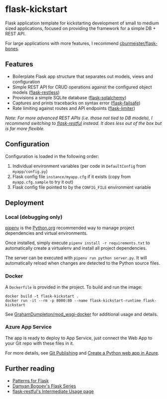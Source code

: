 # flask-kickstart
Flask application template for kickstarting development of small to medium sized applications, focused on providing the framework for a simple DB + REST API.

For large applications with more features, I recommend [cburmeister/flask-bones](https://github.com/cburmeister/flask-bones).

## Features
* Boilerplate Flask app structure that separates out models, views and configuration
* Simple REST API for CRUD operations against the configured object models ([flask-restless](https://flask-restless.readthedocs.io/en/stable/))
* Provisions a simple SQLite database ([flask-sqlalchemy](http://flask-sqlalchemy.pocoo.org/))
* Captures and prints tracebacks on syntax error ([flask-failsafe](https://github.com/mgood/flask-failsafe))
* Rate limiting against routes and API endpoints ([flask-limiter](https://flask-limiter.readthedocs.io/en/stable/))

*Note: For more advanced REST APIs (i.e. those not tied to DB models), I recommend switching to [flask-restful](https://flask-restful.readthedocs.io/en/latest/) instead. It does less out of the box but is far more flexible.*

## Configuration
Configuration is loaded in the following order:
1. Individual environment variables (per code in `DefaultConfig` from `myapp/config.py`)
2. Flask config file `instance/myapp.cfg` if it exists (copy from `myapp.cfg.sample` to try it out)
3. Flask config file pointed to by the `CONFIG_FILE` environment variable

## Deployment
### Local (debugging only)
[pipenv](https://github.com/pypa/pipenv) is the [Python.org](https://packaging.python.org/tutorials/managing-dependencies/#managing-dependencies) recommended way to manage project dependencies and virtual environments.

Once installed, simply execute `pipenv install -r requirements.txt` to automatically create a virtualenv and install all project dependencies.

The server can be executed with `pipenv run python server.py`. It will automatically reload when changes are detected to the Python source files.

### Docker
A `Dockerfile` is provided in the project. To build and run the image:
```
docker build -t flask-kickstart .
docker run -it --rm -p 8000:80 --name flask-kickstart-runtime flask-kickstart
```

See [GrahamDumpleton/mod_wsgi-docker](https://github.com/GrahamDumpleton/mod_wsgi-docker) for additional usage and details.

### Azure App Service
The app is ready to deploy to App Service, just connect the Web App to your Git repo with these files in it.

For more details, see [Git Publishing](https://docs.microsoft.com/en-us/azure/app-service/web-sites-python-configure#git-publishing) and [Create a Python web app in Azure](https://docs.microsoft.com/en-us/azure/app-service/app-service-web-get-started-python).

## Further reading
* [Patterns for Flask](http://flask.pocoo.org/docs/1.0/patterns/)
* [Damyan Bogoev's Flask Series](https://damyanon.net/post/flask-series-configuration/)
* [flask-restful's Intermediate Usage page](http://flask-restful.readthedocs.io/en/latest/intermediate-usage.html)
